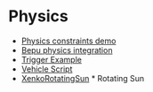 # Physics
* [Physics constraints demo](https://github.com/manio143/StrideConstraintsDemo)
* [Bepu physics integration](https://github.com/Nicogo1705/BepuPhysicIntegrationTest/tree/master)
* [Trigger Example](https://github.com/profan/XenkoByteSized#xenkobytesizedtriggerscene***doorscript)
* [Vehicle Script](https://github.com/profan/XenkoByteSized#xenkobytesizedvehiclescene***vehiclescript)
* [XenkoRotatingSun](https://github.com/SuavePirate/Xenko.RotatingSun) * Rotating Sun
